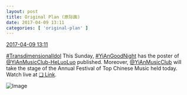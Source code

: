 ```yaml
---
layout: post
title: Original Plan (原际画)
date: 2017-04-09 13:11
categories: [ 'original-plan' ]
---
```


<div class="weibo-info">
  <a href="http://weibo.com/5626539553/EDHfFipmm">2017-04-09 13:11</a>
</div>

[#TransdimensionalIdol](http://weibo.com/p/100808fab985aab0bfb2724bf4d29856cf6ee7) This Sunday, [#YiAnGoodNight](http://weibo.com/p/10080892b104a59bff303ca883e7931b5b916e) has the poster of [@YiAnMusicClub-HeLuoLuo](http://weibo.com/u/6117570574) published. Moreover, [@YiAnMusicClub](http://weibo.com/u/6094546964) will take the stage of the Annual Festival of Top Chinese Music held today. Watch live at [❏ Link](http://music.le.com/izt/topchinesemusic2017/index.html).

<!-- more -->

![Image](http://wx3.sinaimg.cn/mw690/0068MnXXly1fegcibp3czj31jk10x1ky.jpg)
